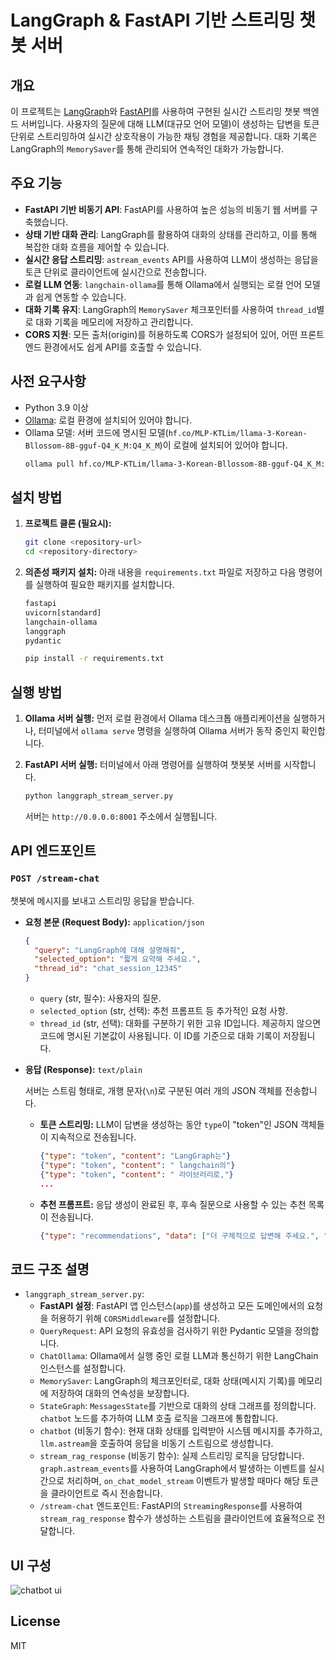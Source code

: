 # LangGraph & FastAPI 기반 스트리밍 챗봇 서버

## 개요

이 프로젝트는 [LangGraph](https://python.langchain.com/docs/langgraph)와 [FastAPI](https://fastapi.tiangolo.com/)를 사용하여 구현된 실시간 스트리밍 챗봇 백엔드 서버입니다. 사용자의 질문에 대해 LLM(대규모 언어 모델)이 생성하는 답변을 토큰 단위로 스트리밍하여 실시간 상호작용이 가능한 채팅 경험을 제공합니다. 대화 기록은 LangGraph의 `MemorySaver`를 통해 관리되어 연속적인 대화가 가능합니다.

## 주요 기능

- **FastAPI 기반 비동기 API**: FastAPI를 사용하여 높은 성능의 비동기 웹 서버를 구축했습니다.
- **상태 기반 대화 관리**: LangGraph를 활용하여 대화의 상태를 관리하고, 이를 통해 복잡한 대화 흐름을 제어할 수 있습니다.
- **실시간 응답 스트리밍**: `astream_events` API를 사용하여 LLM이 생성하는 응답을 토큰 단위로 클라이언트에 실시간으로 전송합니다.
- **로컬 LLM 연동**: `langchain-ollama`를 통해 Ollama에서 실행되는 로컬 언어 모델과 쉽게 연동할 수 있습니다.
- **대화 기록 유지**: LangGraph의 `MemorySaver` 체크포인터를 사용하여 `thread_id`별로 대화 기록을 메모리에 저장하고 관리합니다.
- **CORS 지원**: 모든 출처(origin)를 허용하도록 CORS가 설정되어 있어, 어떤 프론트엔드 환경에서도 쉽게 API를 호출할 수 있습니다.

## 사전 요구사항

- Python 3.9 이상
- [Ollama](https://ollama.com/): 로컬 환경에 설치되어 있어야 합니다.
- Ollama 모델: 서버 코드에 명시된 모델(`hf.co/MLP-KTLim/llama-3-Korean-Bllossom-8B-gguf-Q4_K_M:Q4_K_M`)이 로컬에 설치되어 있어야 합니다.
  ```bash
  ollama pull hf.co/MLP-KTLim/llama-3-Korean-Bllossom-8B-gguf-Q4_K_M:Q4_K_M
  ```

## 설치 방법

1.  **프로젝트 클론 (필요시):**
    ```bash
    git clone <repository-url>
    cd <repository-directory>
    ```

2.  **의존성 패키지 설치:**
    아래 내용을 `requirements.txt` 파일로 저장하고 다음 명령어를 실행하여 필요한 패키지를 설치합니다.
    ```txt
    fastapi
    uvicorn[standard]
    langchain-ollama
    langgraph
    pydantic
    ```
    ```bash
    pip install -r requirements.txt
    ```

## 실행 방법

1.  **Ollama 서버 실행:**
    먼저 로컬 환경에서 Ollama 데스크톱 애플리케이션을 실행하거나, 터미널에서 `ollama serve` 명령을 실행하여 Ollama 서버가 동작 중인지 확인합니다.

2.  **FastAPI 서버 실행:**
    터미널에서 아래 명령어를 실행하여 챗봇봇 서버를 시작합니다.
    ```bash
    python langgraph_stream_server.py
    ```
    서버는 `http://0.0.0.0:8001` 주소에서 실행됩니다.

## API 엔드포인트

### `POST /stream-chat`

챗봇에 메시지를 보내고 스트리밍 응답을 받습니다.

-   **요청 본문 (Request Body):** `application/json`

    ```json
    {
      "query": "LangGraph에 대해 설명해줘",
      "selected_option": "짧게 요약해 주세요.",
      "thread_id": "chat_session_12345"
    }
    ```

    -   `query` (str, 필수): 사용자의 질문.
    -   `selected_option` (str, 선택): 추천 프롬프트 등 추가적인 요청 사항.
    -   `thread_id` (str, 선택): 대화를 구분하기 위한 고유 ID입니다. 제공하지 않으면 코드에 명시된 기본값이 사용됩니다. 이 ID를 기준으로 대화 기록이 저장됩니다.

-   **응답 (Response):** `text/plain`

    서버는 스트림 형태로, 개행 문자(`\n`)로 구분된 여러 개의 JSON 객체를 전송합니다.

    -   **토큰 스트리밍:**
        LLM이 답변을 생성하는 동안 `type`이 "token"인 JSON 객체들이 지속적으로 전송됩니다.
        ```json
        {"type": "token", "content": "LangGraph는"}
        {"type": "token", "content": " langchain의"}
        {"type": "token", "content": " 라이브러리로,"}
        ...
        ```

    -   **추천 프롬프트:**
        응답 생성이 완료된 후, 후속 질문으로 사용할 수 있는 추천 목록이 전송됩니다.
        ```json
        {"type": "recommendations", "data": ["더 구체적으로 답변해 주세요.", "다른 의견도 듣고 싶어요.", "짧게 요약해 주세요."]}
        ```

## 코드 구조 설명

-   `langgraph_stream_server.py`:
    -   **FastAPI 설정**: FastAPI 앱 인스턴스(`app`)를 생성하고 모든 도메인에서의 요청을 허용하기 위해 `CORSMiddleware`를 설정합니다.
    -   `QueryRequest`: API 요청의 유효성을 검사하기 위한 Pydantic 모델을 정의합니다.
    -   `ChatOllama`: Ollama에서 실행 중인 로컬 LLM과 통신하기 위한 LangChain 인스턴스를 설정합니다.
    -   `MemorySaver`: LangGraph의 체크포인터로, 대화 상태(메시지 기록)를 메모리에 저장하여 대화의 연속성을 보장합니다.
    -   `StateGraph`: `MessagesState`를 기반으로 대화의 상태 그래프를 정의합니다. `chatbot` 노드를 추가하여 LLM 호출 로직을 그래프에 통합합니다.
    -   `chatbot` (비동기 함수): 현재 대화 상태를 입력받아 시스템 메시지를 추가하고, `llm.astream`을 호출하여 응답을 비동기 스트림으로 생성합니다.
    -   `stream_rag_response` (비동기 함수): 실제 스트리밍 로직을 담당합니다. `graph.astream_events`를 사용하여 LangGraph에서 발생하는 이벤트를 실시간으로 처리하며, `on_chat_model_stream` 이벤트가 발생할 때마다 해당 토큰을 클라이언트로 즉시 전송합니다.
    -   `/stream-chat` 엔드포인트: FastAPI의 `StreamingResponse`를 사용하여 `stream_rag_response` 함수가 생성하는 스트림을 클라이언트에 효율적으로 전달합니다.

## UI 구성
![chatbot ui](https://github.com/user-attachments/assets/2ea09c2f-1974-45dd-b79b-493102dc72b9)

## License

MIT
